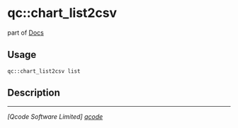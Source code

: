 qc::chart_list2csv
==================

part of [Docs](.)

Usage
-----
`qc::chart_list2csv list`

Description
-----------


----------------------------------
*[Qcode Software Limited] [qcode]*

[qcode]: www.qcode.co.uk "Qcode Software"